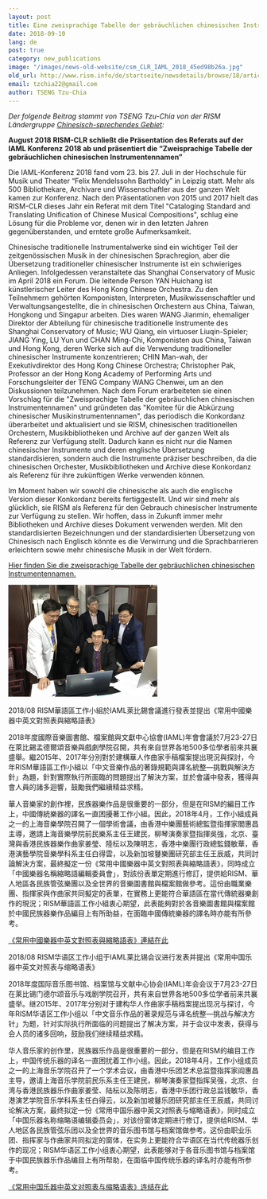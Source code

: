 ```yaml
---
layout: post
title: Eine zweisprachige Tabelle der gebräuchlichen chinesischen Instrumentennamen
date: 2018-09-10
lang: de
post: true
category: new_publications
image: "/images/news-old-website/csm_CLR_IAML_2018_45ed98b26a.jpg"
old_url: http://www.rism.info/de/startseite/newsdetails/browse/18/article/64/a-bilingual-chart-of-common-chinese-instrument-names.html
email: tzchia22@gmail.com
author: TSENG Tzu-Chia
---
```


_Der folgende Beitrag stammt von TSENG Tzu-Chia von der RISM Ländergruppe [Chinesisch-sprechendes Gebiet](/working-groups.html):_

**August 2018 RISM-CLR schließt die Präsentation des Referats auf der IAML Konferenz**  **2018 ab und präsentiert die “Zweisprachige Tabelle der gebräuchlichen chinesischen Instrumentennamen”**

Die IAML-Konferenz 2018 fand vom 23. bis 27. Juli in der Hochschule für Musik und Theater “Felix Mendelssohn Bartholdy” in Leipzig statt. Mehr als 500 Bibliothekare, Archivare und Wissenschaftler aus der ganzen Welt kamen zur Konferenz. Nach den Präsentationen von 2015 und 2017 hielt das RISM-CLR dieses Jahr ein Referat mit dem Titel "Cataloging Standard and Translating Unification of Chinese Musical Compositions", schlug eine Lösung für die Probleme vor, denen wir in den letzten Jahren gegenüberstanden, und erntete große Aufmerksamkeit.

Chinesische traditionelle Instrumentalwerke sind ein wichtiger Teil der zeitgenössischen Musik in der chinesischen Sprachregion, aber die Übersetzung traditioneller chinesischer Instrumente ist ein schwieriges Anliegen. Infolgedessen veranstaltete das Shanghai Conservatory of Music im April 2018 ein Forum. Die leitende Person YAN Huichang ist künstlerischer Leiter des Hong Kong Chinese Orchestra. Zu den Teilnehmern gehörten Komponisten, Interpreten, Musikwissenschaftler und Verwaltungsangestellte, die in chinesischen Orchestern aus China, Taiwan, Hongkong und Singapur arbeiten. Dies waren WANG Jianmin, ehemaliger Direktor der Abteilung für chinesische traditionelle Instrumente des Shanghai Conservatory of Music; WU Qiang, ein virtuoser Liuqin-Spieler; JIANG Ying, LU Yun und CHAN Ming-Chi, Komponisten aus China, Taiwan und Hong Kong, deren Werke sich auf die Verwendung traditioneller chinesischer Instrumente konzentrieren; CHIN Man-wah, der Exekutivdirektor des Hong Kong Chinese Orchestra; Christopher Pak, Professor an der Hong Kong Academy of Performing Arts und Forschungsleiter der TENG Company WANG Chenwei, um an den Diskussionen teilzunehmen. Nach dem Forum erarbeiteten sie einen Vorschlag für die "Zweisprachige Tabelle der gebräuchlichen chinesischen Instrumentennamen" und gründeten das "Komitee für die Abkürzung chinesischer Musikinstrumentennamen", das periodisch die Konkordanz überarbeitet und aktualisiert und sie RISM, chinesischen traditionellen Orchestern, Musikbibliotheken und Archive auf der ganzen Welt als Referenz zur Verfügung stellt. Dadurch kann es nicht nur die Namen chinesischer Instrumente und deren englische Übersetzung standardisieren, sondern auch die Instrumente präziser beschreiben, da die chinesischen Orchester, Musikbibliotheken und Archive diese Konkordanz als Referenz für ihre zukünftigen Werke verwenden können.

Im Moment haben wir sowohl die chinesische als auch die englische Version dieser Konkordanz bereits fertiggestellt. Und wir sind mehr als glücklich, sie RISM als Referenz für den Gebrauch chinesischer Instrumente zur Verfügung zu stellen. Wir hoffen, dass in Zukunft immer mehr Bibliotheken und Archive dieses Dokument verwenden werden. Mit den standardisierten Bezeichnungen und der standardisierten Übersetzung von Chinesisch nach Englisch könnte es die Verwirrung und die Sprachbarrieren erleichtern sowie mehr chinesische Musik in der Welt fördern.

[Hier finden Sie die zweisprachige Tabelle der gebräuchlichen chinesischen Instrumentennamen.](/resources-old-website/Bilingual_Chart_of_Common_Chinese_Instrument_Names.pdf)

![](/resources-old-website/news/CLR_Gruppenfoto_2018.jpg)

2018/08 RISM華語區工作小組於IAML萊比錫會議進行發表並提出《常用中國樂器中英文對照表與縮略語表》

2018年度國際音樂圖書館、檔案館與文獻中心協會(IAML)年會會議於7月23-27日在萊比錫孟德爾頌音樂與戲劇學院召開，共有來自世界各地500多位學者前來共襄盛舉。繼2015年、2017年分別對於建構華人作曲家手稿檔案提出現況與探討，今年RISM華語區工作小組以「中文音樂作品的著錄規範與譯名統整—挑戰與解決方針」為題，針對實際執行所面臨的問題提出了解決方案，並於會議中發表，獲得與會人員的諸多迴響，鼓勵我們繼續精益求精。

華人音樂家的創作裡，民族器樂作品是很重要的一部分，但是在RISM的編目工作上，中國傳統樂器的譯名一直困擾著工作小組。因此，2018年4月，工作小組成員之一的上海音樂學院召開了一個學術會議，由香港中樂團藝術總監暨指揮家閻惠昌主導，邀請上海音樂學院前民樂系主任王建民，柳琴演奏家暨指揮吳強，北京、臺灣與香港民族器樂作曲家姜瑩、陸枟以及陳明志，香港中樂團行政總監錢敏華，香港演藝學院音樂學科系主任白得雲，以及新加坡鼟樂團研究部主任王辰威，共同討論解決方案，最終擬定一份《常用中國樂器中英文對照表與縮略語表》，同時成立「中國樂器名稱縮略語編輯委員會」，對該份表單定期進行修訂，提供給RISM、華人地區各民族管弦樂團以及全世界的音樂圖書館與檔案館做參考。這份由職業樂團、指揮家與作曲家共同擬定的表單，在實務上更能符合華語區在當代傳統器樂創作的現況；RISM華語區工作小組衷心期望，此表能夠對於各音樂圖書館與檔案館於中國民族器樂作品編目上有所助益，在面臨中國傳統樂器的譯名時亦能有所參考。

[《常用中國樂器中英文對照表與縮略語表》連結在此](/resources-old-website/Bilingual_Chart_of_Common_Chinese_Instrument_Names.pdf)


2018/08 RISM华语区工作小组于IAML莱比锡会议进行发表并提出《常用中国乐器中英文对照表与缩略语表》

2018年度国际音乐图书馆、档案馆与文献中心协会(IAML)年会会议于7月23-27日在莱比锡门德尔颂音乐与戏剧学院召开，共有来自世界各地500多位学者前来共襄盛举。继2015年、2017年分别对于建构华人作曲家手稿档案提出现况与探讨，今年RISM华语区工作小组以「中文音乐作品的著录规范与译名统整—挑战与解决方针」为题，针对实际执行所面临的问题提出了解决方案，并于会议中发表，获得与会人员的诸多回响，鼓励我们继续精益求精。

华人音乐家的创作里，民族器乐作品是很重要的一部分，但是在RISM的编目工作上，中国传统乐器的译名一直困扰着工作小组。因此，2018年4月，工作小组成员之一的上海音乐学院召开了一个学术会议，由香港中乐团艺术总监暨指挥家阎惠昌主导，邀请上海音乐学院前民乐系主任王建民，柳琴演奏家暨指挥吴强，北京、台湾与香港民族器乐作曲家姜莹、陆枟以及陈明志，香港中乐团行政总监钱敏华，香港演艺学院音乐学科系主任白得云，以及新加坡鼟乐团研究部主任王辰威，共同讨论解决方案，最终拟定一份《常用中国乐器中英文对照表与缩略语表》，同时成立「中国乐器名称缩略语编辑委员会」，对该份窗体定期进行修订，提供给RISM、华人地区各民族管弦乐团以及全世界的音乐图书馆与档案馆做参考。这份由职业乐团、指挥家与作曲家共同拟定的窗体，在实务上更能符合华语区在当代传统器乐创作的现况；RISM华语区工作小组衷心期望，此表能够对于各音乐图书馆与档案馆于中国民族器乐作品编目上有所帮助，在面临中国传统乐器的译名时亦能有所参考。

[《常用中国乐器中英文对照表与缩略语表》连结在此](/resources-old-website/Bilingual_Chart_of_Common_Chinese_Instrument_Names.pdf)
